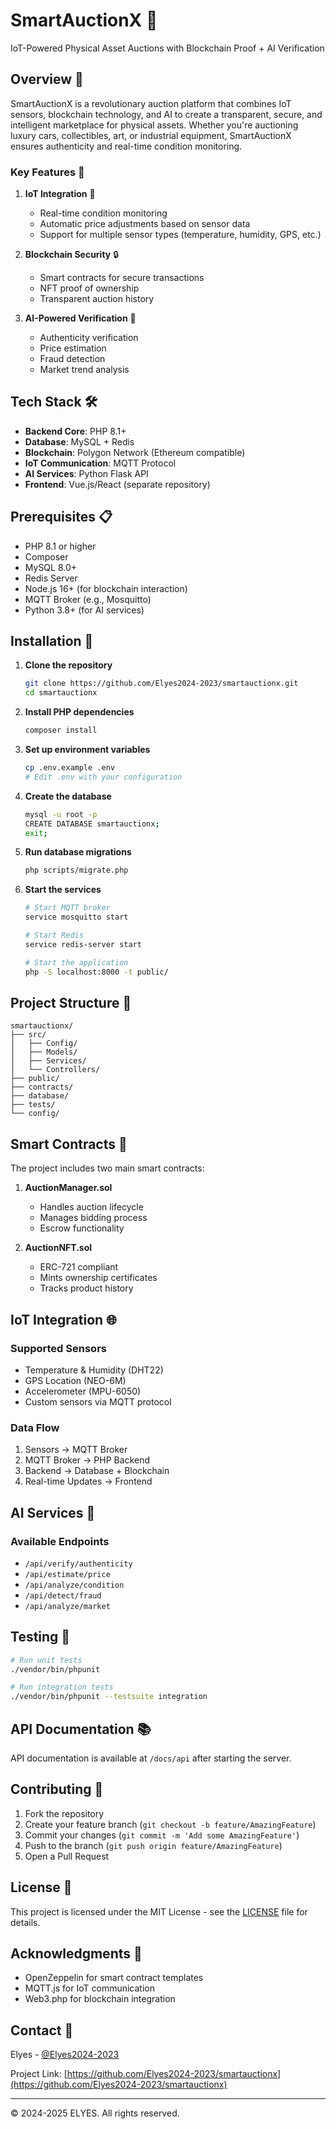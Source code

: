 # SmartAuctionX 🚀

IoT-Powered Physical Asset Auctions with Blockchain Proof + AI Verification

## Overview 🌟

SmartAuctionX is a revolutionary auction platform that combines IoT sensors, blockchain technology, and AI to create a transparent, secure, and intelligent marketplace for physical assets. Whether you're auctioning luxury cars, collectibles, art, or industrial equipment, SmartAuctionX ensures authenticity and real-time condition monitoring.

### Key Features 💎

1. **IoT Integration** 📡
   - Real-time condition monitoring
   - Automatic price adjustments based on sensor data
   - Support for multiple sensor types (temperature, humidity, GPS, etc.)

2. **Blockchain Security** 🔒
   - Smart contracts for secure transactions
   - NFT proof of ownership
   - Transparent auction history

3. **AI-Powered Verification** 🤖
   - Authenticity verification
   - Price estimation
   - Fraud detection
   - Market trend analysis

## Tech Stack 🛠️

- **Backend Core**: PHP 8.1+
- **Database**: MySQL + Redis
- **Blockchain**: Polygon Network (Ethereum compatible)
- **IoT Communication**: MQTT Protocol
- **AI Services**: Python Flask API
- **Frontend**: Vue.js/React (separate repository)

## Prerequisites 📋

- PHP 8.1 or higher
- Composer
- MySQL 8.0+
- Redis Server
- Node.js 16+ (for blockchain interaction)
- MQTT Broker (e.g., Mosquitto)
- Python 3.8+ (for AI services)

## Installation 🔧

1. **Clone the repository**
   ```bash
   git clone https://github.com/Elyes2024-2023/smartauctionx.git
   cd smartauctionx
   ```

2. **Install PHP dependencies**
   ```bash
   composer install
   ```

3. **Set up environment variables**
   ```bash
   cp .env.example .env
   # Edit .env with your configuration
   ```

4. **Create the database**
   ```bash
   mysql -u root -p
   CREATE DATABASE smartauctionx;
   exit;
   ```

5. **Run database migrations**
   ```bash
   php scripts/migrate.php
   ```

6. **Start the services**
   ```bash
   # Start MQTT broker
   service mosquitto start

   # Start Redis
   service redis-server start

   # Start the application
   php -S localhost:8000 -t public/
   ```

## Project Structure 📁

```
smartauctionx/
├── src/
│   ├── Config/
│   ├── Models/
│   ├── Services/
│   └── Controllers/
├── public/
├── contracts/
├── database/
├── tests/
└── config/
```

## Smart Contracts 📜

The project includes two main smart contracts:

1. **AuctionManager.sol**
   - Handles auction lifecycle
   - Manages bidding process
   - Escrow functionality

2. **AuctionNFT.sol**
   - ERC-721 compliant
   - Mints ownership certificates
   - Tracks product history

## IoT Integration 🌐

### Supported Sensors
- Temperature & Humidity (DHT22)
- GPS Location (NEO-6M)
- Accelerometer (MPU-6050)
- Custom sensors via MQTT protocol

### Data Flow
1. Sensors → MQTT Broker
2. MQTT Broker → PHP Backend
3. Backend → Database + Blockchain
4. Real-time Updates → Frontend

## AI Services 🧠

### Available Endpoints
- `/api/verify/authenticity`
- `/api/estimate/price`
- `/api/analyze/condition`
- `/api/detect/fraud`
- `/api/analyze/market`

## Testing 🧪

```bash
# Run unit tests
./vendor/bin/phpunit

# Run integration tests
./vendor/bin/phpunit --testsuite integration
```

## API Documentation 📚

API documentation is available at `/docs/api` after starting the server.

## Contributing 🤝

1. Fork the repository
2. Create your feature branch (`git checkout -b feature/AmazingFeature`)
3. Commit your changes (`git commit -m 'Add some AmazingFeature'`)
4. Push to the branch (`git push origin feature/AmazingFeature`)
5. Open a Pull Request

## License 📄

This project is licensed under the MIT License - see the [LICENSE](LICENSE) file for details.

## Acknowledgments 👏

- OpenZeppelin for smart contract templates
- MQTT.js for IoT communication
- Web3.php for blockchain integration

## Contact 📧

Elyes - [@Elyes2024-2023](https://github.com/Elyes2024-2023)

Project Link: [https://github.com/Elyes2024-2023/smartauctionx](https://github.com/Elyes2024-2023/smartauctionx)

---

© 2024-2025 ELYES. All rights reserved. 